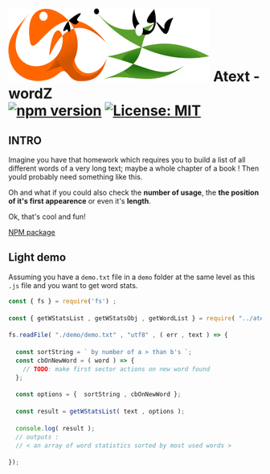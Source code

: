 # <img id="module-logo" src="https://github.com/ManuUseGitHub/atext-wordz/blob/master/at-wz-logo.svg"> Atext - wordZ <br/>[![npm version](https://badge.fury.io/js/atext-wordz.svg)](https://badge.fury.io/js/atext-wordz) [![License: MIT](https://img.shields.io/badge/License-MIT-61dafb.svg)](https://github.com/ManuUseGitHub/atext-wordz/blob/master/LICENSE)
## INTRO

Imagine you have that homework which requires you to build a list of all different words of a very long text; maybe a whole chapter of a book ! Then yould probably need something like this. 

Oh and what if you could also check the **number of usage**, the **the position of it's first appearence** or even it's **length**.

Ok, that's cool and fun!

[NPM package](https://www.npmjs.com/package/atext-wordz)

## Light demo
Assuming you have a `demo.txt` file in a `demo` folder at the same level as this `.js` file and you want to get word stats.
```js
const { fs } = require('fs') ;

const { getWStatsList , getWStatsObj , getWordList } = require( "../atext-wordz" );

fs.readFile( "./demo/demo.txt" , "utf8" , ( err , text ) => {

  const sortString = ` by number of a > than b's `;
  const cbOnNewWord = ( word ) => {
    // TODO: make first sector actions on new word found
  };

  const options = {  sortString , cbOnNewWord };

  const result = getWStatsList( text , options );

  console.log( result );
  // outputs :
  // < an array of word statistics sorted by most used words >

});
```

